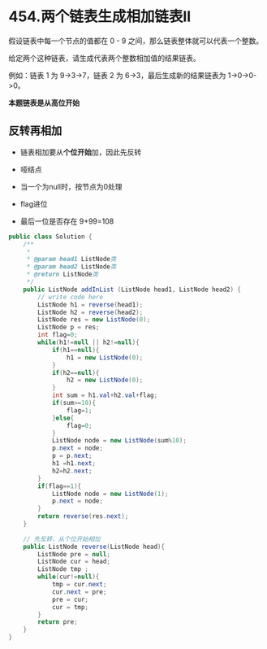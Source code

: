 # 454.两个链表生成相加链表II

假设链表中每一个节点的值都在 0 - 9 之间，那么链表整体就可以代表一个整数。

给定两个这种链表，请生成代表两个整数相加值的结果链表。

例如：链表 1 为 9->3->7，链表 2 为 6->3，最后生成新的结果链表为 1->0->0->0。

**本题链表是从高位开始**



## 反转再相加

- 链表相加要从**个位开始**加，因此先反转

- 哑结点
- 当一个为null时，按节点为0处理
- flag进位
- 最后一位是否存在 9+99=108

~~~java
public class Solution {
    /**
     * 
     * @param head1 ListNode类 
     * @param head2 ListNode类 
     * @return ListNode类
     */
    public ListNode addInList (ListNode head1, ListNode head2) {
        // write code here
        ListNode h1 = reverse(head1);
        ListNode h2 = reverse(head2);
        ListNode res = new ListNode(0);
        ListNode p = res;
        int flag=0;
        while(h1!=null || h2!=null){
            if(h1==null){
                h1 = new ListNode(0);
            }
            if(h2==null){
                h2 = new ListNode(0);    
            }
            int sum = h1.val+h2.val+flag;
            if(sum>=10){
                flag=1;
            }else{
                flag=0;
            }
            ListNode node = new ListNode(sum%10);
            p.next = node;
            p = p.next;
            h1 =h1.next;
            h2=h2.next;
        }
        if(flag==1){
            ListNode node = new ListNode(1);
            p.next = node;
        }
        return reverse(res.next);
    }
    
    // 先反转，从个位开始相加
    public ListNode reverse(ListNode head){
        ListNode pre = null;
        ListNode cur = head;
        ListNode tmp ;
        while(cur!=null){
            tmp = cur.next;
            cur.next = pre;
            pre = cur;
            cur = tmp;
        }
        return pre;
    }
}
~~~

